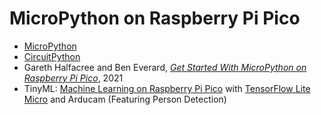 # MicroPython on Raspberry Pi Pico

* [MicroPython](https://en.wikipedia.org/wiki/MicroPython)
* [CircuitPython](https://en.wikipedia.org/wiki/CircuitPython)
* Gareth Halfacree and Ben Everard, [*Get Started With MicroPython on Raspberry Pi Pico*](https://hackspace.raspberrypi.org/books/micropython-pico), 2021
* TinyML: [Machine Learning on Raspberry Pi Pico](https://www.arducam.com/raspberry-pi-pico-tensorflow-lite-micro-person-detection-arducam/) with [TensorFlow Lite Micro](https://www.tensorflow.org/lite/microcontrollers) and Arducam (Featuring Person Detection)
